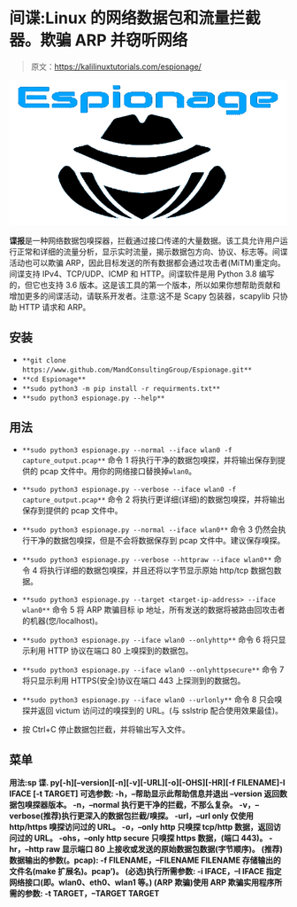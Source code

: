 # 间谍:Linux 的网络数据包和流量拦截器。欺骗 ARP 并窃听网络

> 原文：<https://kalilinuxtutorials.com/espionage/>

[![](img//ae590e3952fd492c71b6783dde4d40fa.png)](https://blogger.googleusercontent.com/img/a/AVvXsEg0w6cOtKDq8oYWAAv2N53qm1jmYIC47RvxENLbSQ2O8UWQr9muXVJhAkFDyN1N4TupwqJx2kDYU_-MME1KxPJLAFHgHsgf7GidgqFvNSqCZPwp22RK4rY2g3CufScqWgygbznsZrn1C8Dehrgetvv219VVtKyuRobWCkckM38UmA81dWadeOaYfqWW=s728)

**谍报**是一种网络数据包嗅探器，拦截通过接口传递的大量数据。该工具允许用户运行正常和详细的流量分析，显示实时流量，揭示数据包方向、协议、标志等。间谍活动也可以欺骗 ARP，因此目标发送的所有数据都会通过攻击者(MiTM)重定向。间谍支持 IPv4、TCP/UDP、ICMP 和 HTTP。间谍软件是用 Python 3.8 编写的，但它也支持 3.6 版本。这是该工具的第一个版本，所以如果你想帮助贡献和增加更多的间谍活动，请联系开发者。注意:这不是 Scapy 包装器，scapylib 只协助 HTTP 请求和 ARP。

## 安装

*   `**git clone https://www.github.com/MandConsultingGroup/Espionage.git**`
*   `**cd Espionage**`
*   `**sudo python3 -m pip install -r requirments.txt**`
*   `**sudo python3 espionage.py --help**`

## 用法

*   `**sudo python3 espionage.py --normal --iface wlan0 -f capture_output.pcap**`
    命令 1 将执行干净的数据包嗅探，并将输出保存到提供的 pcap 文件中。用你的网络接口替换掉`wlan0`。
*   `**sudo python3 espionage.py --verbose --iface wlan0 -f capture_output.pcap**`
    命令 2 将执行更详细(详细)的数据包嗅探，并将输出保存到提供的 pcap 文件中。
*   `**sudo python3 espionage.py --normal --iface wlan0**`
    命令 3 仍然会执行干净的数据包嗅探，但是不会将数据保存到 pcap 文件中。建议保存嗅探。
*   `**sudo python3 espionage.py --verbose --httpraw --iface wlan0**`
    命令 4 将执行详细的数据包嗅探，并且还将以字节显示原始 http/tcp 数据包数据。
*   `**sudo python3 espionage.py --target <target-ip-address> --iface wlan0**`
    命令 5 将 ARP 欺骗目标 ip 地址，所有发送的数据将被路由回攻击者的机器(您/localhost)。
*   `**sudo python3 espionage.py --iface wlan0 --onlyhttp**`
    命令 6 将只显示利用 HTTP 协议在端口 80 上嗅探到的数据包。
*   `**sudo python3 espionage.py --iface wlan0 --onlyhttpsecure**`
    命令 7 将只显示利用 HTTPS(安全)协议在端口 443 上探测到的数据包。
*   `**sudo python3 espionage.py --iface wlan0 --urlonly**`
    命令 8 只会嗅探并返回 victum 访问过的嗅探到的 URL。(与 sslstrip 配合使用效果最佳)。

*   按 Ctrl+C 停止数据包拦截，并将输出写入文件。

## 菜单

**用法:sp 谍. py[-h][–version][-n][-v][-URL][-o][-OHS][-HR][-f FILENAME]-I IFACE
[-t TARGET]
可选参数:
-h，–帮助显示此帮助信息并退出
–version 返回数据包嗅探器版本。
-n，–normal 执行更干净的拦截，不那么复杂。
-v，–verbose(推荐)执行更深入的数据包拦截/嗅探。
-url，–url only 仅使用 http/https 嗅探访问过的 URL。
-o，–only http 只嗅探 tcp/http 数据，返回访问过的 URL。
-ohs，–only http secure
只嗅探 https 数据，(端口 443)。
-hr，–http raw 显示端口 80 上接收或发送的原始数据包数据(字节顺序)。
(推荐)数据输出的参数(。pcap):
-f FILENAME，–FILENAME FILENAME
存储输出的文件名(make 扩展名)。pcap’)。
(必选)执行所需参数:
-i IFACE，–I IFACE
指定网络接口(即。wlan0、eth0、wlan1 等。)
(ARP 欺骗)使用 ARP 欺骗实用程序所需的参数:
-t TARGET，–TARGET TARGET**